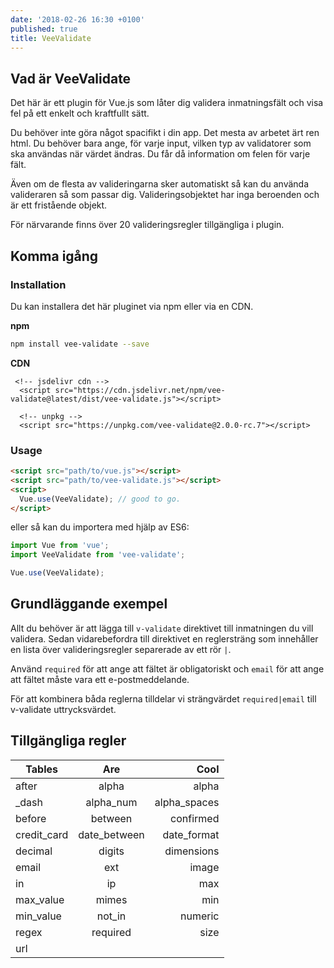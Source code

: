 ```yaml
---
date: '2018-02-26 16:30 +0100'
published: true
title: VeeValidate
---
```


## Vad är VeeValidate

Det här är ett plugin för Vue.js som låter dig validera inmatningsfält och visa fel på ett enkelt och kraftfullt sätt.

Du behöver inte göra något spacifikt i din app. Det mesta av arbetet ärt ren html. Du behöver bara ange, för varje input, vilken typ av validatorer som ska användas när värdet ändras. Du får då information om felen för varje fält.

Även om de flesta av valideringarna sker automatiskt så kan du använda valideraren så som passar dig. Valideringsobjektet har inga beroenden och är ett fristående objekt.

För närvarande finns över 20 valideringsregler tillgängliga i plugin.

## Komma igång

### Installation

Du kan installera det här pluginet via npm eller via en CDN.

**npm**
```bash
npm install vee-validate --save
```

**CDN**
```hmtl
 <!-- jsdelivr cdn -->
  <script src="https://cdn.jsdelivr.net/npm/vee-validate@latest/dist/vee-validate.js"></script>

  <!-- unpkg -->
  <script src="https://unpkg.com/vee-validate@2.0.0-rc.7"></script>
```

### Usage

```html
<script src="path/to/vue.js"></script>
<script src="path/to/vee-validate.js"></script>
<script>
  Vue.use(VeeValidate); // good to go.
</script>
```


eller så kan du importera med hjälp av ES6:

```js
import Vue from 'vue';
import VeeValidate from 'vee-validate';

Vue.use(VeeValidate);
```

## Grundläggande exempel


Allt du behöver är att lägga till `v-validate` direktivet till inmatningen du vill validera. Sedan vidarebefordra till direktivet en reglersträng som innehåller en lista över valideringsregler separerade av ett rör `|`.

Använd `required` för att ange att fältet är obligatoriskt och `email` för att ange att fältet måste vara ett e-postmeddelande.

För att kombinera båda reglerna tilldelar vi strängvärdet `required|email` till v-validate uttrycksvärdet.

## Tillgängliga regler

| Tables        | Are           | Cool  |
| ------------- |:-------------:| -----:|
|after|alpha|alpha|
|_dash|alpha_num|alpha_spaces|
|before|between|confirmed|
|credit_card|date_between|date_format|
|decimal|digits|dimensions|
|email|ext|image|
|in|ip|max|
|max_value|mimes|min|
|min_value|not_in|numeric|
|regex|required|size|
|url
